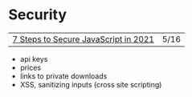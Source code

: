 # Security

|  |  |
| :--- | :--- |
| [7 Steps to Secure JavaScript in 2021](https://blog.bitsrc.io/8-steps-to-secure-javascript-in-2021-6d54d5415264) | 5/16 |

* api keys
* prices
* links to private downloads
* XSS, sanitizing inputs \(cross site scripting\)

